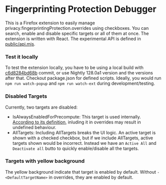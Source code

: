 # Fingerprinting Protection Debugger

This is a Firefox extension to easily manage privacy.fingerprintingProtection.overrides using checkboxes. You can search, enable and disable specific targets or all of them at once. The extension is written with React. The experimental API is defined in [public/api.mjs](public/api.mjs).

### Test it locally

To test the extension locally, you have to be using a local build with [c6d8284bd68b](https://hg.mozilla.org/mozilla-central/rev/8fae218a34cd) commit, or use Nightly 128.0a1 version and the versions after that. Checkout package.json for defined scripts. Ideally, you would run `npm run watch-popup` and `npm run watch-ext` during development/testing.

### Disabled Targets

Currently, two targets are disabled:

- IsAlwaysEnabledForPrecompute: This target is used internally. [According to its definition](https://searchfox.org/mozilla-central/rev/fa86401b80f19afb6ed9bfca127ecc5e3a6f0cdc/toolkit/components/resistfingerprinting/RFPTargets.inc#101-110), inluding it in overrides may result in undefined behaviour.
- AllTargets: Including AllTargets breaks the UI logic. An active target is shown with a checked checkbox, but if we include AllTargets, active targets shown would be incorrect. Instead we have an `Active All` and `Deactivate all` butto to quickly enable/disable all the targets.

### Targets with yellow background

The yellow background indicate that target is enabled by default. Without `-<DefaultTargetName>` in overrides, they are enabled by default.
